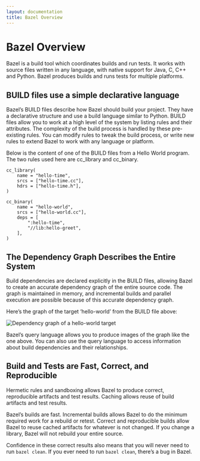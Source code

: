 ```yaml
---
layout: documentation
title: Bazel Overview
---
```


# Bazel Overview

Bazel is a build tool which coordinates builds and run tests. It works with
source files written in any language, with native support for Java, C, C++ and
Python. Bazel produces builds and runs tests for multiple platforms.

## BUILD files use a simple declarative language

Bazel’s BUILD files describe how Bazel should build your project. They have a
declarative structure and use a build language similar to Python. BUILD files
allow you to work at a high level of the system by listing rules and their
attributes. The complexity of the build process is handled by these pre-existing
rules. You can modify rules to tweak the build process, or write new rules to
extend Bazel to work with any language or platform.

Below is the content of one of the BUILD files from a Hello World program. The
two rules used here are cc_library and cc_binary.

```
cc_library(
    name = "hello-time",
    srcs = ["hello-time.cc"],
    hdrs = ["hello-time.h"],
)

cc_binary(
    name = "hello-world",
    srcs = ["hello-world.cc"],
    deps = [
        ":hello-time",
        "//lib:hello-greet",
    ],
)
```

## The Dependency Graph Describes the Entire System

Build dependencies are declared explicitly in the BUILD files, allowing Bazel
to create an accurate dependency graph of the entire source code. The graph is
maintained in memory, and incremental builds and parallel execution are possible
because of this accurate dependency graph.

Here’s the graph of the target ‘hello-world’ from the BUILD file above:

![Dependency graph of a hello-world target](/assets/graph_hello-world.svg)


Bazel’s query language allows you to produce images of the graph like the one
above. You can also use the query language to access information about build
dependencies and their relationships.

## Build and Tests are Fast, Correct, and Reproducible

Hermetic rules and sandboxing allows Bazel to produce correct, reproducible
artifacts and test results. Caching allows reuse of build artifacts and test
results.

Bazel’s builds are fast. Incremental builds allows Bazel to do the minimum
required work for a rebuild or retest. Correct and reproducible builds allow
Bazel to reuse cached artifacts for whatever is not changed. If you change a
library, Bazel will not rebuild your entire source.

Confidence in these correct results also means that you will never need to run
`bazel clean`. If you ever need to run `bazel clean`, there’s a bug in Bazel.
